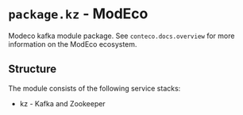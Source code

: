 # `package.kz` - ModEco

Modeco kafka module package.
See `conteco.docs.overview` for more information on the ModEco ecosystem.

## Structure

The module consists of the following service stacks:

 * kz - Kafka and Zookeeper
